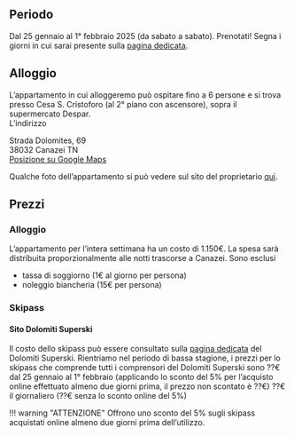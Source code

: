 ## Periodo
Dal 25 gennaio al 1° febbraio 2025 (da sabato a sabato).
Prenotati! Segna i giorni in cui sarai presente sulla [pagina dedicata](https://rfsxx.com/2k25SB-presenze).


## Alloggio
L’appartamento in cui alloggeremo può ospitare fino a 6 persone e si trova presso Cesa S. Cristoforo (al 2° piano con ascensore), sopra il supermercato Despar.  
L’indirizzo

Strada Dolomites, 69  
38032 Canazei TN  
[Posizione su Google Maps](https://rfsxx.com/2k25SB-posizione)

Qualche foto dell’appartamento si può vedere sul sito del proprietario [qui](https://rfsxx.com/2k25SB-alloggio).

## Prezzi
### Alloggio
L’appartamento per l’intera settimana ha un costo di 1.150€.
La spesa sarà distribuita proporzionalmente alle notti trascorse a Canazei.
Sono esclusi
  - tassa di soggiorno (1€ al giorno per persona)
  - noleggio biancheria (15€ per persona)

### Skipass
#### Sito Dolomiti Superski
Il costo dello skipass può essere consultato sulla [pagina dedicata](https://rfsxx.com/2k25SB-skipass) del Dolomiti Superski.
Rientriamo nel periodo di bassa stagione, i prezzi per lo skipass che comprende tutti i comprensori del Dolomiti Superski sono
??€ dal 25 gennaio al 1° febbraio (applicando lo sconto del 5% per l’acquisto online effettuato almeno due giorni prima, il prezzo non scontato è ??€)
??€ il giornaliero (??€ senza lo sconto online del 5%)

!!! warning "ATTENZIONE"
    Offrono uno sconto del 5% sugli skipass acquistati online almeno due giorni prima dell’utilizzo.